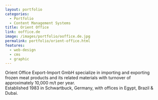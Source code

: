 ```yaml
---
layout: portfolio
categories: 
  - Portfolio
  - Content Management Systems
title: Orient Office
link: ooffice.de
image: /images/portfolio/ooffice.de.jpg
permalink: portfolio/orient-office.html
features:
  - web-design
  - cms
  - graphic
---
```


Orient Office Export-Import GmbH specialize in importing and exporting frozen meat products and its related materials with turnover of approximately 10,000 m/t per year.  
Established 1983 in Schwartbuck, Germany, with offices in Egypt, Brazil & Dubai.